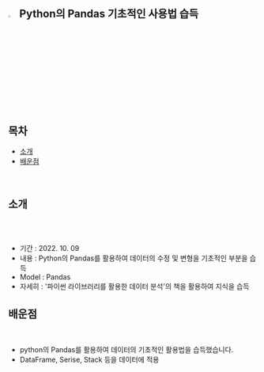<br>

## <img width="3.5%" src="https://user-images.githubusercontent.com/31702431/144234797-cb18a5e6-66fc-40ec-84e9-b4e3dc3d89c1.png"> Python의 Pandas 기초적인 사용법 습득

<br>
<br>

## 목차

* [소개](#소개) 
* [배운점](#배운점)
<br>

## 소개

<br>
<br>
 
- 기간 : 2022. 10. 09
- 내용 : Python의 Pandas를 활용하여 데이터의 수정 및 변형을 기초적인 부분을 습득
- Model : Pandas
- 자세히 : '파이썬 라이브러리를 활용한 데이터 분석'의 책을 활용하여 지식을 습득 

## 배운점
<br>
 
- python의 Pandas를 활용하여 데이터의 기초적인 활용법을 습득했습니다.
- DataFrame, Serise, Stack 등을 데이터에 적용

<br>
